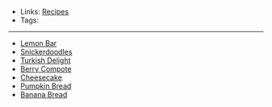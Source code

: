 - Links: [Recipes](Recipes.md)
- Tags: 

---

- [Lemon Bar](Desserts%20and%20Baking/Lemon%20Bar.md)
- [Snickerdoodles](Desserts%20and%20Baking/Snickerdoodles.md)
- [Turkish Delight](Desserts%20and%20Baking/Turkish%20Delight.md)
- [Berry Compote](Desserts%20and%20Baking/Berry%20Compote.md)
- [Cheesecake](Desserts%20and%20Baking/Cheesecake.md)
- [Pumpkin Bread](Desserts%20and%20Baking/Pumpkin%20Bread.md)
- [Banana Bread](Desserts%20and%20Baking/Banana%20Bread.md)

